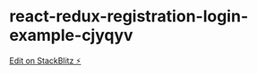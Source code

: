 # react-redux-registration-login-example-cjyqyv

[Edit on StackBlitz ⚡️](https://stackblitz.com/edit/react-redux-registration-login-example-cjyqyv)